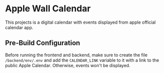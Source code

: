 # Apple Wall Calendar
This projects is a digital calendar with events displayed from apple official calendar app.

## Pre-Build Configuration
Before running the frontend and backend, make sure to create the file `/backend/env/.env` and add the `CALENDAR_LINK` variable to it with a link to the public Apple Calendar. Otherwise, events won't be displayed.
